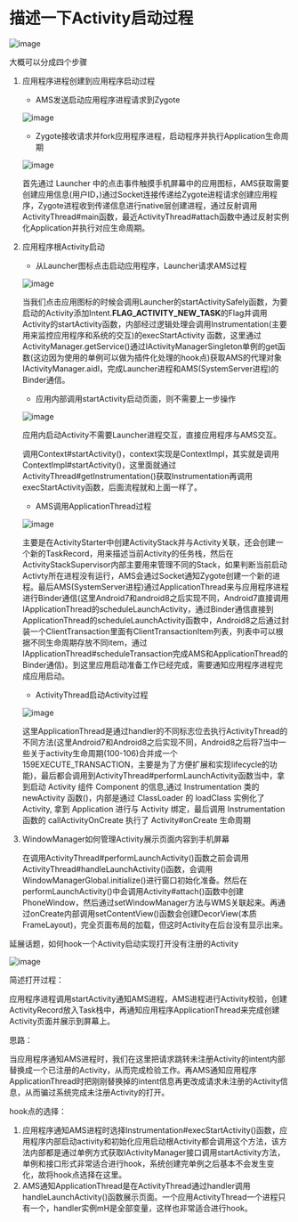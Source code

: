 # 描述一下Activity启动过程

![image](../images/Activity启动过程进程调用关系.png)

大概可以分成四个步骤

1. 应用程序进程创建到应用程序启动过程

   * AMS发送启动应用程序进程请求到Zygote

   ![image](..\images\AMS请求Zygote时序图.png)

   * Zygote接收请求并fork应用程序进程，启动程序并执行Application生命周期

   ![image](..\images\Zygote创建应用程序进程时序图.png)

   首先通过 Launcher 中的点击事件触摸手机屏幕中的应用图标，AMS获取需要创建应用信息(用户ID，)通过Socket连接传递给Zygote进程请求创建应用程序，Zygote进程收到传递信息进行native层创建进程，通过反射调用ActivityThread#main函数，最近ActivityThread#attach函数中通过反射实例化Application并执行对应生命周期。

2. 应用程序根Activity启动

   * 从Launcher图标点击启动应用程序，Launcher请求AMS过程

   ![image](..\images\Launcher请求AMS的时序图.png)

   当我们点击应用图标的时候会调用Launcher的startActivitySafely函数，为要启动的Activity添加Intent.**FLAG_ACTIVITY_NEW_TASK**的Flag并调用Activity的startActivity函数，内部经过逻辑处理会调用Instrumentation(主要用来监控应用程序和系统的交互)的execStartActivity 函数，这里通过ActivityManager.getService()通过IActivityManagerSingleton单例的get函数(这边因为使用的单例可以做为插件化处理的hook点)获取AMS的代理对象IActivityManager.aidl，完成Launcher进程和AMS(SystemServer进程)的Binder通信。

   * 应用内部调用startActivity启动页面，则不需要上一步操作

   ![image](..\images\应用内启动Activity进程调用关系.png)

   应用内启动Activity不需要Launcher进程交互，直接应用程序与AMS交互。

   调用Context#startActivity()，context实现是ContextImpl，其实就是调用ContextImpl#startActivity()，这里面就通过ActivityThread#getInstrumentation()获取Instrumentation再调用execStartActivity函数，后面流程就和上面一样了。

   * AMS调用ApplicationThread过程

   ![image](..\images\AMS调用ApplicationThread时序图.png)

   主要是在ActivityStarter中创建ActivityStack并与Activity关联，还会创建一个新的TaskRecord，用来描述当前Activity的任务栈，然后在ActivityStackSupervisor内部主要用来管理不同的Stack，如果判断当前启动Activty所在进程没有运行，AMS会通过Socket通知Zygote创建一个新的进程。最后AMS(SystemServer进程)通过ApplicationThread来与应用程序进程进行Binder通信(这里Android7和android8之后实现不同，Android7直接调用IApplicationThread的scheduleLaunchActivity，通过Binder通信直接到ApplicationThread的scheduleLaunchActivity函数中，Android8之后通过封装一个ClientTransaction里面有ClientTransactionItem列表，列表中可以根据不同生命周期存放不同item，通过IApplicationThread#scheduleTransaction完成AMS和ApplicationThread的Binder通信)。到这里应用启动准备工作已经完成，需要通知应用程序进程完成应用启动。

   * ActivityThread启动Activity过程

   ![image](..\images\ActivityThread启动Activity时序图.png)

   这里ApplicationThread是通过handler的不同标志位去执行ActivityThread的不同方法(这里Android7和Android8之后实现不同，Android8之后将7当中一些关于activity生命周期(100-106)合并成一个159EXECUTE_TRANSACTION，主要是为了方便扩展和实现lifecycle的功能)，最后都会调用到ActivityThread#performLaunchActivity函数当中，拿到启动 Activity 组件 Component 的信息,通过 Instrumentation 类的 newActivity 函数()，内部是通过 ClassLoader 的 loadClass 实例化了 Activity, 拿到 Application 进行与 Activity 绑定，最后调用 Instrumentation 函数的 callActivityOnCreate 执行了 Activity#onCreate 生命周期

3. WindowManager如何管理Activity展示页面内容到手机屏幕

   在调用ActivityThread#performLaunchActivity()函数之前会调用ActivityThread#handleLaunchActivity()函数，会调用WindowManagerGlobal.initialize()进行窗口初始化准备。然后在performLaunchActivity()中会调用Activity#attach()函数中创建PhoneWindow，然后通过setWindowManager方法与WMS关联起来。再通过onCreate内部调用setContentView()函数会创建DecorView(本质FrameLayout)，完全页面布局的加载，但这时Activity在后台没有显示出来。

   



延展话题，如何hook一个Activity启动实现打开没有注册的Activity

![image](..\images\应用内启动Activity进程调用关系.png)

简述打开过程：

应用程序进程调用startActivity通知AMS进程，AMS进程进行Activity校验，创建ActivityRecord放入Task栈中，再通知应用程序ApplicationThread来完成创建Activity页面并展示到屏幕上。

思路：

当应用程序通知AMS进程时，我们在这里把请求跳转未注册Activity的intent内部替换成一个已注册的Activity，从而完成检验工作。再AMS通知应用程序ApplicationThread时把刚刚替换掉的intent信息再更改成请求未注册的Activity信息，从而骗过系统完成未注册Activity的打开。

hook点的选择：

1. 应用程序通知AMS进程时选择Instrumentation#execStartActivity()函数，应用程序内部启动activity和初始化应用启动根Activity都会调用这个方法，该方法内部都是通过单例方式获取IActivityManager接口调用startActivity方法，单例和接口形式非常适合进行hook，系统创建完单例之后基本不会发生变化，故将hook点选择在这里。
2. AMS通知ApplicationThread是在ActivityThread通过handler调用handleLaunchActivity()函数展示页面。一个应用ActivityThread一个进程只有一个，handler实例mH是全部变量，这样也非常适合进行hook。

